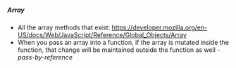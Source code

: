 ##### Array 
- All the array methods that exist: https://developer.mozilla.org/en-US/docs/Web/JavaScript/Reference/Global_Objects/Array
- When you pass an array into a function, if the array is mutated inside the function, that change will be maintained outside the function as well - *pass-by-reference*
